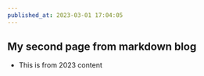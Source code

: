 ```yaml
---
published_at: 2023-03-01 17:04:05
---
```


## My second page from markdown blog

- This is from 2023 content
